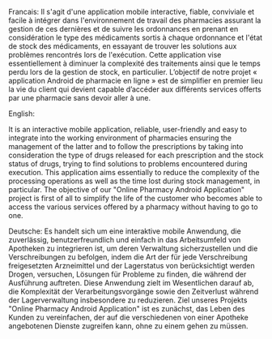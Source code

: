 
Francais:
Il s'agit d'une application mobile interactive, fiable, conviviale et facile à intégrer dans l'environnement de travail des pharmacies assurant la gestion de ces dernières et de suivre les ordonnances en prenant en considération le type des médicaments sortis à chaque ordonnance et l'état de stock des médicaments, en essayant de trouver les solutions aux problèmes rencontrés lors de l'exécution.
Cette application vise essentiellement à diminuer la complexité des traitements ainsi que le temps perdu lors de la gestion de stock, en particulier. L’objectif de notre projet « application Android de pharmacie en ligne » est de simplifier en premier lieu la vie du client qui devient capable d’accéder aux différents services offerts par une pharmacie sans devoir aller à une.

English:

It is an interactive mobile application, reliable, user-friendly and easy to integrate into the working environment of pharmacies ensuring the management of the latter and to follow the prescriptions by taking into consideration the type of drugs released for each prescription and the stock status of drugs, trying to find solutions to problems encountered during execution.
This application aims essentially to reduce the complexity of the processing operations as well as the time lost during stock management, in particular. The objective of our "Online Pharmacy Android Application" project is first of all to simplify the life of the customer who becomes able to access the various services offered by a pharmacy without having to go to one.



Deutsche:
Es handelt sich um eine interaktive mobile Anwendung, die zuverlässig, benutzerfreundlich und einfach in das Arbeitsumfeld von Apotheken zu integrieren ist, um deren Verwaltung sicherzustellen und die Verschreibungen zu befolgen, indem die Art der für jede Verschreibung freigesetzten Arzneimittel und der Lagerstatus von berücksichtigt werden Drogen, versuchen, Lösungen für Probleme zu finden, die während der Ausführung auftreten.
Diese Anwendung zielt im Wesentlichen darauf ab, die Komplexität der Verarbeitungsvorgänge sowie den Zeitverlust während der Lagerverwaltung insbesondere zu reduzieren. Ziel unseres Projekts "Online Pharmacy Android Application" ist es zunächst, das Leben des Kunden zu vereinfachen, der auf die verschiedenen von einer Apotheke angebotenen Dienste zugreifen kann, ohne zu einem gehen zu müssen.
